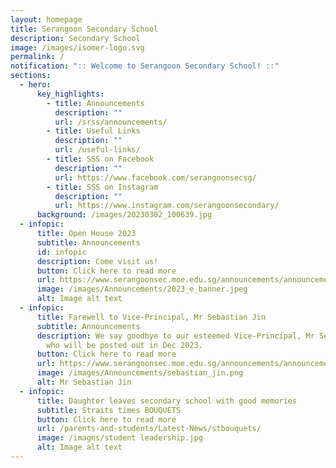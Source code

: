 ```yaml
---
layout: homepage
title: Serangoon Secondary School
description: Secondary School
image: /images/isomer-logo.svg
permalink: /
notification: ":: Welcome to Serangoon Secondary School! ::"
sections:
  - hero:
      key_highlights:
        - title: Announcements
          description: ""
          url: /srss/announcements/
        - title: Useful Links
          description: ""
          url: /useful-links/
        - title: SSS on Facebook
          description: ""
          url: https://www.facebook.com/serangoonsecsg/
        - title: SSS on Instagram
          description: ""
          url: https://www.instagram.com/serangoonsecondary/
      background: /images/20230302_100639.jpg
  - infopic:
      title: Open House 2023
      subtitle: Announcements
      id: infopic
      description: Come visit us!
      button: Click here to read more
      url: https://www.serangoonsec.moe.edu.sg/announcements/announcements/open-house-2023/
      image: /images/Announcements/2023_e_banner.jpeg
      alt: Image alt text
  - infopic:
      title: Farewell to Vice-Principal, Mr Sebastian Jin
      subtitle: Announcements
      description: We say goodbye to our esteemed Vice-Principal, Mr Sebastian Jin,
        who will be posted out in Dec 2023.
      button: Click here to read more
      url: https://www.serangoonsec.moe.edu.sg/announcements/announcements/farewell-vp-2023/
      image: /images/Announcements/sebastian_jin.png
      alt: Mr Sebastian Jin
  - infopic:
      title: Daughter leaves secondary school with good memories
      subtitle: Straits times BOUQUETS
      button: Click here to read more
      url: /parents-and-students/Latest-News/stbouquets/
      image: /images/student leadership.jpg
      alt: Image alt text
---
```

